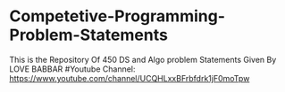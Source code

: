 # Competetive-Programming-Problem-Statements
This is the Repository Of 450 DS and Algo problem Statements Given By LOVE BABBAR
#Youtube Channel: https://www.youtube.com/channel/UCQHLxxBFrbfdrk1jF0moTpw 
